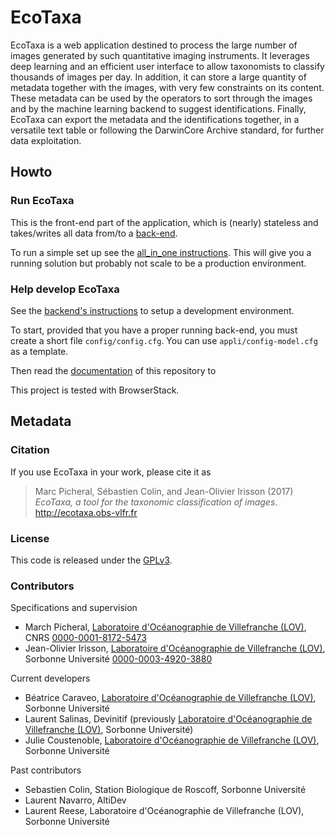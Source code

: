 # EcoTaxa

EcoTaxa is a web application destined to process the large number of images generated by such quantitative imaging instruments. It leverages deep learning and an efficient user interface to allow taxonomists to classify thousands of images per day. In addition, it can store a large quantity of metadata together with the images, with very few constraints on its content. These metadata can be used by the operators to sort through the images and by the machine learning backend to suggest identifications. Finally, EcoTaxa can export the metadata and the identifications together, in a versatile text table or following the DarwinCore Archive standard, for further data exploitation.

## Howto

### Run EcoTaxa

This is the front-end part of the application, which is (nearly) stateless and takes/writes all data from/to a [back-end](https://github.com/ecotaxa/ecotaxa_back). 

To run a simple set up see the [all_in_one instructions](https://github.com/ecotaxa/ecotaxa_front/tree/master/docker/all_in_one). This will give you a running solution but probably not scale to be a production environment.

### Help develop EcoTaxa

See the [backend's instructions](https://github.com/ecotaxa/ecotaxa_back/tree/master/documentation) to setup a development environment.

To start, provided that you have a proper running back-end, you must create a short file `config/config.cfg`. You can use `appli/config-model.cfg` as a template.

Then read the [documentation](https://github.com/ecotaxa/ecotaxa_front/tree/master/dev_doc) of this repository to 

This project is tested with BrowserStack.

## Metadata

### Citation

If you use EcoTaxa in your work, please cite it as

> Marc Picheral, Sébastien Colin, and Jean-Olivier Irisson (2017) *EcoTaxa, a tool for the taxonomic classification of images*. http://ecotaxa.obs-vlfr.fr

### License

This code is released under the [GPLv3](license.md).

### Contributors

Specifications and supervision

- March Picheral, [Laboratoire d'Océanographie de Villefranche (LOV)][lov], CNRS [0000-0001-8172-5473](https://orcid.org/0000-0001-8172-5473)
- Jean-Olivier Irisson, [Laboratoire d'Océanographie de Villefranche (LOV)][lov], Sorbonne Université [0000-0003-4920-3880](https://orcid.org/0000-0003-4920-3880)

Current developers

- Béatrice Caraveo, [Laboratoire d'Océanographie de Villefranche (LOV)][lov], Sorbonne Université
- Laurent Salinas, Devinitif (previously  [Laboratoire d'Océanographie de Villefranche (LOV)][lov], Sorbonne Université)
- Julie Coustenoble, [Laboratoire d'Océanographie de Villefranche (LOV)][lov], Sorbonne Université

Past contributors

- Sebastien Colin, Station Biologique de Roscoff, Sorbonne Université
- Laurent Navarro, AltiDev
- Laurent Reese, Laboratoire d'Océanographie de Villefranche (LOV), Sorbonne Université


[lov]: https://edmo.seadatanet.org/report/490